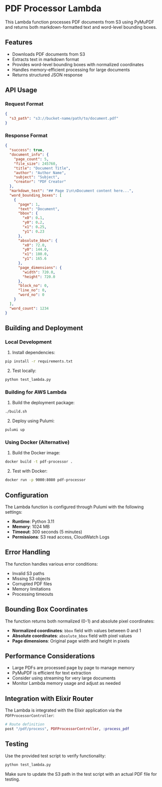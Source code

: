 # PDF Processor Lambda

This Lambda function processes PDF documents from S3 using PyMuPDF and returns both markdown-formatted text and word-level bounding boxes.

## Features

- Downloads PDF documents from S3
- Extracts text in markdown format
- Provides word-level bounding boxes with normalized coordinates
- Handles memory-efficient processing for large documents
- Returns structured JSON response

## API Usage

### Request Format

```json
{
  "s3_path": "s3://bucket-name/path/to/document.pdf"
}
```

### Response Format

```json
{
  "success": true,
  "document_info": {
    "page_count": 5,
    "file_size": 245760,
    "title": "Document Title",
    "author": "Author Name",
    "subject": "Subject",
    "creator": "PDF Creator"
  },
  "markdown_text": "## Page 1\n\nDocument content here...",
  "word_bounding_boxes": [
    {
      "page": 1,
      "text": "Document",
      "bbox": {
        "x0": 0.1,
        "y0": 0.2,
        "x1": 0.25,
        "y1": 0.23
      },
      "absolute_bbox": {
        "x0": 72.0,
        "y0": 144.0,
        "x1": 180.0,
        "y1": 165.6
      },
      "page_dimensions": {
        "width": 720.0,
        "height": 720.0
      },
      "block_no": 0,
      "line_no": 0,
      "word_no": 0
    }
  ],
  "word_count": 1234
}
```

## Building and Deployment

### Local Development

1. Install dependencies:
```bash
pip install -r requirements.txt
```

2. Test locally:
```bash
python test_lambda.py
```

### Building for AWS Lambda

1. Build the deployment package:
```bash
./build.sh
```

2. Deploy using Pulumi:
```bash
pulumi up
```

### Using Docker (Alternative)

1. Build the Docker image:
```bash
docker build -t pdf-processor .
```

2. Test with Docker:
```bash
docker run -p 9000:8080 pdf-processor
```

## Configuration

The Lambda function is configured through Pulumi with the following settings:

- **Runtime**: Python 3.11
- **Memory**: 1024 MB
- **Timeout**: 300 seconds (5 minutes)
- **Permissions**: S3 read access, CloudWatch Logs

## Error Handling

The function handles various error conditions:

- Invalid S3 paths
- Missing S3 objects
- Corrupted PDF files
- Memory limitations
- Processing timeouts

## Bounding Box Coordinates

The function returns both normalized (0-1) and absolute pixel coordinates:

- **Normalized coordinates**: `bbox` field with values between 0 and 1
- **Absolute coordinates**: `absolute_bbox` field with pixel values
- **Page dimensions**: Original page width and height in pixels

## Performance Considerations

- Large PDFs are processed page by page to manage memory
- PyMuPDF is efficient for text extraction
- Consider using streaming for very large documents
- Monitor Lambda memory usage and adjust as needed

## Integration with Elixir Router

The Lambda is integrated with the Elixir application via the `PDFProcessorController`:

```elixir
# Route definition
post "/pdf/process", PDFProcessorController, :process_pdf
```

## Testing

Use the provided test script to verify functionality:

```bash
python test_lambda.py
```

Make sure to update the S3 path in the test script with an actual PDF file for testing.